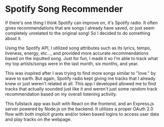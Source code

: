 # Spotify Song Recommender

If there's one thing I think Spotify can improve on, it's Spotify radio. It often gives recommendations that are songs I already
have saved, or just seem completely unrelated to the original song! So I decided to do something about it.

Using the Spotify API, I utilized song attributes such as its lyrics, tempo, liveness, energy, etc..., and provided more accurate 
recommendations based on the inputted song. Just for fun, I made it so I'm able to track what my top artists/songs were in the last 
month, six months, and year.

This was inspired after I was trying to find more songs similar to "love." by wave to earth. But again, Spotify radio kept giving me tracks
that I already knew or just weren't related at all. This app I developed allowed me to find tracks that actually sounded just like it and weren't
just some random track recommendation based on my overall listening activity.

This fullstack app was built with React on the frontend, and an Express.js server powered by Node.js on the backend. It utilizes a proper
OAuth 2.0 flow with both implicit grants and/or token based logins to access user data and play tracks on the webpage. 
